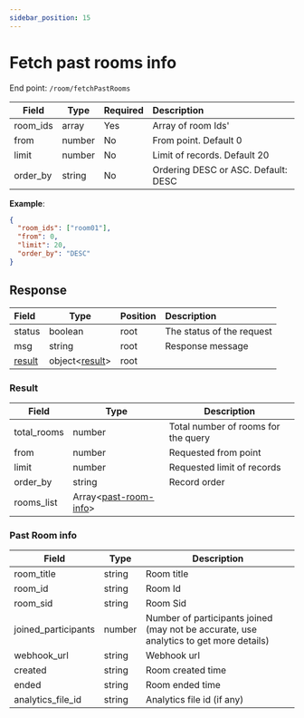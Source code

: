```yaml
---
sidebar_position: 15
---
```

# Fetch past rooms info

End point: `/room/fetchPastRooms`


| Field    | Type   | Required | Description                         |
| ---------- | -------- | ---------- | :------------------------------------ |
| room_ids | array  | Yes      | Array of room Ids'                  |
| from     | number | No       | From point. Default 0               |
| limit    | number | No       | Limit of records. Default 20        |
| order_by | string | No       | Ordering DESC or ASC. Default: DESC |

**Example**:

```json
{
  "room_ids": ["room01"],
  "from": 0,
  "limit": 20,
  "order_by": "DESC"
}
```

## Response


| Field             | Type                      | Position | Description               |
| :------------------ | --------------------------- | ---------- | :-------------------------- |
| status            | boolean                   | root     | The status of the request |
| msg               | string                    | root     | Response message          |
| [result](#result) | object<[result](#result)> | root     |                           |

### Result


| Field                              | Type                                     | Description                              |
| ------------------------------------ | ------------------------------------------ | ------------------------------------------ |
| total_rooms                   | number                                   | Total number of rooms for the query |
| from                               | number                                   | Requested from point                     |
| limit                              | number                                   | Requested limit of records               |
| order_by                           | string                                   | Record order                             |
| rooms_list | Array<[past-room-info](#past-room-info)> |                                          |

### Past Room info


| Field              | Type   | Description                         |
| -------------------- | -------- | ------------------------------------- |
| room_title          | string | Room title                  |
| room_id            | string | Room Id                             |
| room_sid           | string | Room Sid                            |
| joined_participants          | number | Number of  participants joined (may not be accurate, use analytics to get more details)                         |
| webhook_url          | string | Webhook url                           |
| created      | string | Room created time |
| ended | string | Room ended time   |
| analytics_file_id | string | Analytics file id (if any)   |
